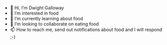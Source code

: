 - 👋 Hi, I’m Dwight Galloway
- 👀 I’m interested in food
- 🌱 I’m currently learning about food
- 💞️ I’m looking to collaborate on eating food
- 📫 How to reach me, send out notifications about food and I will respond ;-)

<!---
dsgallow/dsgallow is a ✨ special ✨ repository because its `README.md` (this file) appears on your GitHub profile.
You can click the Preview link to take a look at your changes.
--->
